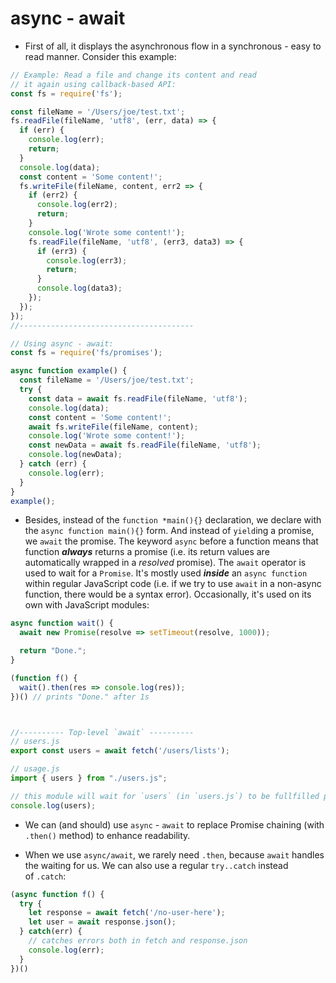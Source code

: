# async - await
- First of all, it displays the asynchronous flow in a synchronous - easy to read manner. Consider this example:
```ts
// Example: Read a file and change its content and read
// it again using callback-based API:
const fs = require('fs');

const fileName = '/Users/joe/test.txt';
fs.readFile(fileName, 'utf8', (err, data) => {
  if (err) {
    console.log(err);
    return;
  }
  console.log(data);
  const content = 'Some content!';
  fs.writeFile(fileName, content, err2 => {
    if (err2) {
      console.log(err2);
      return;
    }
    console.log('Wrote some content!');
    fs.readFile(fileName, 'utf8', (err3, data3) => {
      if (err3) {
        console.log(err3);
        return;
      }
      console.log(data3);
    });
  });
});
//---------------------------------------

// Using async - await:
const fs = require('fs/promises');

async function example() {
  const fileName = '/Users/joe/test.txt';
  try {
    const data = await fs.readFile(fileName, 'utf8');
    console.log(data);
    const content = 'Some content!';
    await fs.writeFile(fileName, content);
    console.log('Wrote some content!');
    const newData = await fs.readFile(fileName, 'utf8');
    console.log(newData);
  } catch (err) {
    console.log(err);
  }
}
example();
```

- Besides, instead of the `function *main(){}` declaration, we declare with the `async function main(){}` form. And instead of `yield`ing a promise, we `await` the promise. The keyword `async` before a function means that function ***always*** returns a promise (i.e. its return values are automatically wrapped in a *resolved* promise).
  The `await` operator is used to wait for a `Promise`. It's mostly used ***inside*** an `async function` within regular JavaScript code (i.e. if we try to use `await` in a non-async function, there would be a syntax error). Occasionally, it's used on its own with JavaScript modules:

```js
async function wait() {
  await new Promise(resolve => setTimeout(resolve, 1000));

  return "Done.";
}

(function f() {
  wait().then(res => console.log(res));
})() // prints "Done." after 1s



//---------- Top-level `await` ----------
// users.js
export const users = await fetch('/users/lists');

// usage.js
import { users } from "./users.js";

// this module will wait for `users` (in `users.js`) to be fullfilled prior to executing any following code:
console.log(users);
```

- We can (and should) use `async` - `await` to replace Promise chaining (with `.then()` method) to enhance readability.

- When we use `async/await`, we rarely need `.then`, because `await` handles the waiting for us. We can also use a regular `try..catch` instead of `.catch`:

```js
(async function f() {
  try {
    let response = await fetch('/no-user-here');
    let user = await response.json();
  } catch(err) {
    // catches errors both in fetch and response.json
    console.log(err);
  }
})()
```